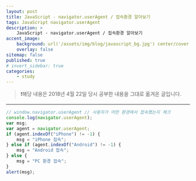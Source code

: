 ```yaml
---
layout: post
title: JavaScript - navigator.userAgent / 접속환경 알아보기
tags: JavaScript navigator.userAgent
description: >
    JavaScript - navigator.userAgent / 접속환경 알아보기
accent_image:
    background: url('/assets/img/blog/javascript_bg.jpg') center/cover
    overlay: false
sitemap: false
published: true
# invert_sidebar: true
categories:
    - study
---
```


> ❗️해당 내용은 2018년 4월 22일 당시 공부한 내용을 그대로 옮겨온 글입니다.

---

```javascript
// window.navigator.userAgent // 사용자가 어떤 환경에서 접속했는지 체크
console.log(navigator.userAgent);
var msg;
var agent = navigator.userAgent;
if (agent.indexOf("iPhone") != -1) {
    msg = "iPhone 접속";
} else if (agent.indexOf("Android") != -1) {
    msg = "Android 접속";
} else {
    msg = "PC 환경 접속";
}
alert(msg);
```
